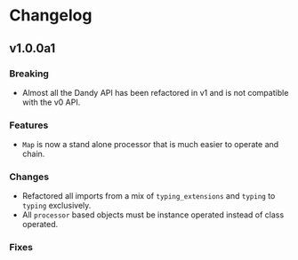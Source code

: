 # Changelog

## v1.0.0a1

### Breaking

- Almost all the Dandy API has been refactored in v1 and is not compatible with the v0 API.

### Features

- `Map` is now a stand alone processor that is much easier to operate and chain.

### Changes

- Refactored all imports from a mix of `typing_extensions` and `typing` to `typing` exclusively.
- All `processor` based objects must be instance operated instead of class operated.

### Fixes

